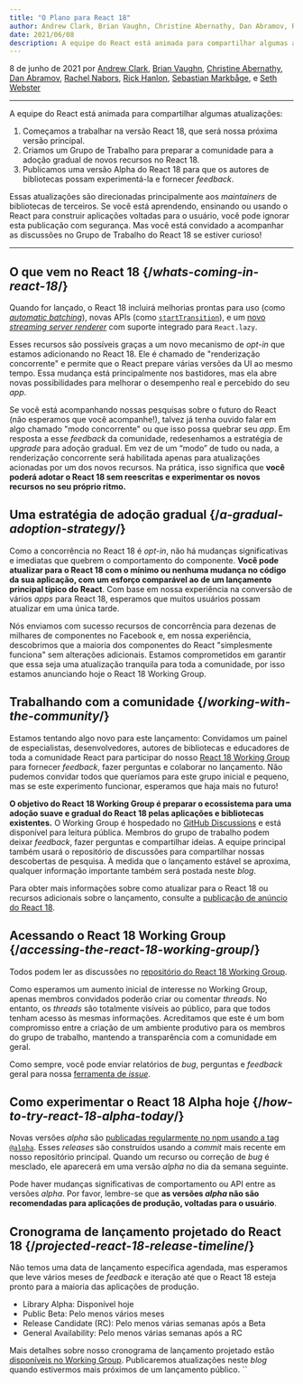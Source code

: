 ```yaml
---
title: "O Plano para React 18"
author: Andrew Clark, Brian Vaughn, Christine Abernathy, Dan Abramov, Rachel Nabors, Rick Hanlon, Sebastian Markbage, and Seth Webster
date: 2021/06/08
description: A equipe do React está animada para compartilhar algumas atualizações. Começamos a trabalhar na versão React 18, que será nossa próxima versão principal. Criamos um Grupo de Trabalho para preparar a comunidade para a adoção gradual de novos recursos no React 18. Publicamos uma versão Alpha do React 18 para que os autores de bibliotecas possam experimentá-la e fornecer feedback...
---
```


8 de junho de 2021 por [Andrew Clark](https://twitter.com/acdlite), [Brian Vaughn](https://github.com/bvaughn), [Christine Abernathy](https://twitter.com/abernathyca), [Dan Abramov](https://bsky.app/profile/danabra.mov), [Rachel Nabors](https://twitter.com/rachelnabors), [Rick Hanlon](https://twitter.com/rickhanlonii), [Sebastian Markbåge](https://twitter.com/sebmarkbage), e [Seth Webster](https://twitter.com/sethwebster)

---

<Intro>

A equipe do React está animada para compartilhar algumas atualizações:

1. Começamos a trabalhar na versão React 18, que será nossa próxima versão principal.
2. Criamos um Grupo de Trabalho para preparar a comunidade para a adoção gradual de novos recursos no React 18.
3. Publicamos uma versão Alpha do React 18 para que os autores de bibliotecas possam experimentá-la e fornecer *feedback*.

Essas atualizações são direcionadas principalmente aos *maintainers* de bibliotecas de terceiros. Se você está aprendendo, ensinando ou usando o React para construir aplicações voltadas para o usuário, você pode ignorar esta publicação com segurança. Mas você está convidado a acompanhar as discussões no Grupo de Trabalho do React 18 se estiver curioso!

---

</Intro>

## O que vem no React 18 {/*whats-coming-in-react-18*/}

Quando for lançado, o React 18 incluirá melhorias prontas para uso (como [ *automatic batching*](https://github.com/reactwg/react-18/discussions/21)), novas APIs (como [`startTransition`](https://github.com/reactwg/react-18/discussions/41)), e um [novo *streaming server renderer*](https://github.com/reactwg/react-18/discussions/37) com suporte integrado para `React.lazy`.

Esses recursos são possíveis graças a um novo mecanismo de *opt-in* que estamos adicionando no React 18. Ele é chamado de "renderização concorrente" e permite que o React prepare várias versões da UI ao mesmo tempo. Essa mudança está principalmente nos bastidores, mas ela abre novas possibilidades para melhorar o desempenho real e percebido do seu *app*.

Se você está acompanhando nossas pesquisas sobre o futuro do React (não esperamos que você acompanhe!), talvez já tenha ouvido falar em algo chamado "modo concorrente" ou que isso possa quebrar seu *app*. Em resposta a esse *feedback* da comunidade, redesenhamos a estratégia de *upgrade* para adoção gradual. Em vez de um “modo” de tudo ou nada, a renderização concorrente será habilitada apenas para atualizações acionadas por um dos novos recursos. Na prática, isso significa que **você poderá adotar o React 18 sem reescritas e experimentar os novos recursos no seu próprio ritmo.**

## Uma estratégia de adoção gradual {/*a-gradual-adoption-strategy*/}

Como a concorrência no React 18 é *opt-in*, não há mudanças significativas e imediatas que quebrem o comportamento do componente. **Você pode atualizar para o React 18 com o mínimo ou nenhuma mudança no código da sua aplicação, com um esforço comparável ao de um lançamento principal típico do React**. Com base em nossa experiência na conversão de vários *apps* para React 18, esperamos que muitos usuários possam atualizar em uma única tarde.

Nós enviamos com sucesso recursos de concorrência para dezenas de milhares de componentes no Facebook e, em nossa experiência, descobrimos que a maioria dos componentes do React "simplesmente funciona" sem alterações adicionais. Estamos comprometidos em garantir que essa seja uma atualização tranquila para toda a comunidade, por isso estamos anunciando hoje o React 18 Working Group.

## Trabalhando com a comunidade {/*working-with-the-community*/}

Estamos tentando algo novo para este lançamento: Convidamos um painel de especialistas, desenvolvedores, autores de bibliotecas e educadores de toda a comunidade React para participar do nosso [React 18 Working Group](https://github.com/reactwg/react-18) para fornecer *feedback*, fazer perguntas e colaborar no lançamento. Não pudemos convidar todos que queríamos para este grupo inicial e pequeno, mas se este experimento funcionar, esperamos que haja mais no futuro!

**O objetivo do React 18 Working Group é preparar o ecossistema para uma adoção suave e gradual do React 18 pelas aplicações e bibliotecas existentes.**  O Working Group é hospedado no [GitHub Discussions](https://github.com/reactwg/react-18/discussions) e está disponível para leitura pública. Membros do grupo de trabalho podem deixar *feedback*, fazer perguntas e compartilhar ideias. A equipe principal também usará o repositório de discussões para compartilhar nossas descobertas de pesquisa. À medida que o lançamento estável se aproxima, qualquer informação importante também será postada neste *blog*.

Para obter mais informações sobre como atualizar para o React 18 ou recursos adicionais sobre o lançamento, consulte a [publicação de anúncio do React 18](https://github.com/reactwg/react-18/discussions/4).

## Acessando o React 18 Working Group {/*accessing-the-react-18-working-group*/}

Todos podem ler as discussões no [repositório do React 18 Working Group](https://github.com/reactwg/react-18).

Como esperamos um aumento inicial de interesse no Working Group, apenas membros convidados poderão criar ou comentar *threads*. No entanto, os *threads* são totalmente visíveis ao público, para que todos tenham acesso às mesmas informações. Acreditamos que este é um bom compromisso entre a criação de um ambiente produtivo para os membros do grupo de trabalho, mantendo a transparência com a comunidade em geral.

Como sempre, você pode enviar relatórios de *bug*, perguntas e *feedback* geral para nossa [ferramenta de *issue*](https://github.com/facebook/react/issues).

## Como experimentar o React 18 Alpha hoje {/*how-to-try-react-18-alpha-today*/}

Novas versões *alpha* são [publicadas regularmente no npm usando a tag `@alpha`](https://github.com/reactwg/react-18/discussions/9). Esses *releases* são construídos usando a *commit* mais recente em nosso repositório principal. Quando um recurso ou correção de *bug* é mesclado, ele aparecerá em uma versão *alpha* no dia da semana seguinte.

Pode haver mudanças significativas de comportamento ou API entre as versões *alpha*. Por favor, lembre-se que **as versões *alpha* não são recomendadas para aplicações de produção, voltadas para o usuário**.

## Cronograma de lançamento projetado do React 18 {/*projected-react-18-release-timeline*/}

Não temos uma data de lançamento específica agendada, mas esperamos que leve vários meses de *feedback* e iteração até que o React 18 esteja pronto para a maioria das aplicações de produção.

*   Library Alpha: Disponível hoje
*   Public Beta: Pelo menos vários meses
*   Release Candidate (RC): Pelo menos várias semanas após a Beta
*   General Availability: Pelo menos várias semanas após a RC

Mais detalhes sobre nosso cronograma de lançamento projetado estão [disponíveis no Working Group](https://github.com/reactwg/react-18/discussions/9). Publicaremos atualizações neste *blog* quando estivermos mais próximos de um lançamento público.
``